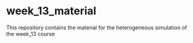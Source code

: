 # week_13_material
This repository contains the material for the heterogeneous simulation of the week_13 course
